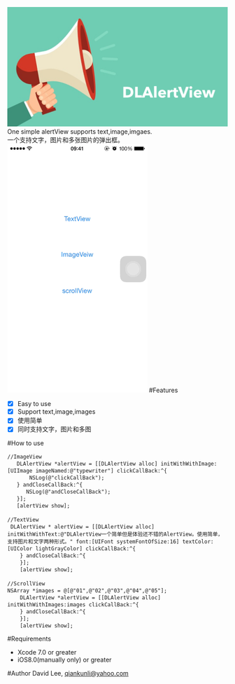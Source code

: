 ![](https://github.com/Liqiankun/DLAlertView/raw/master/DLAlertView.png)
One simple alertView supports text,image,imgaes.<br>
一个支持文字，图片和多张图片的弹出框。<br>
![](https://github.com/Liqiankun/DLAlertView/raw/master/DLAlertView.gif)
#Features
- [x] Easy to use
- [x] Support text,image,images
- [x] 使用简单
- [x] 同时支持文字，图片和多图

#How to use
```oc
//ImageView
   DLAlertView *alertView = [[DLAlertView alloc] initWithWithImage:[UIImage imageNamed:@"typewriter"] clickCallBack:^{
       NSLog(@"clickCallBack");
   } andCloseCallBack:^{
      NSLog(@"andCloseCallBack");
   }];
   [alertView show];
   
//TextView
 DLAlertView * alertView = [[DLAlertView alloc] initWithWithText:@"DLAlertView一个简单但是体验还不错的AlertView。使用简单，支持图片和文字两种形式。" font:[UIFont systemFontOfSize:16] textColor:[UIColor lightGrayColor] clickCallBack:^{
    } andCloseCallBack:^{
    }];
    [alertView show];
    
//ScrollView
NSArray *images = @[@"01",@"02",@"03",@"04",@"05"];
    DLAlertView *alertView = [[DLAlertView alloc] initWithWithImages:images clickCallBack:^{
    } andCloseCallBack:^{
    }];
    [alertView show];
```

#Requirements
- Xcode 7.0 or greater
- iOS8.0(manually only) or greater

#Author
David Lee, qiankunli@yahoo.com
